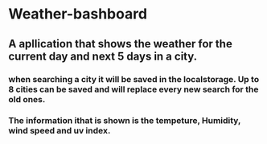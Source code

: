 # Weather-bashboard

## A apllication that shows the weather for the current day and next 5 days in a city.

### when searching a city it will be saved in the localstorage. Up to 8 cities can be saved and will replace every new search for the old ones.

### The information ithat is shown is the tempeture, Humidity, wind speed and uv index. 